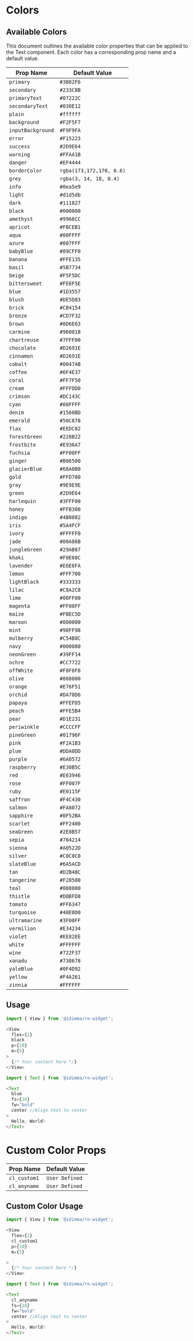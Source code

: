 # Colors

## Available Colors

This document outlines the available color properties that can be applied to the Text component. Each color has a corresponding prop name and a default value.

| Prop Name          | Default Value        |
|--------------------|----------------------|
| `primary`          | `#3B82F6`            |
| `secondary`        | `#233C8B`            |
| `primaryText`      | `#07222C`            |
| `secondaryText`    | `#030E12`            |
| `plain`            | `#ffffff`            |
| `background`       | `#F2F5F7`            |
| `inputBackground`  | `#F9F9FA`            |
| `error`            | `#F15223`            |
| `success`          | `#2D9E64`            |
| `warning`          | `#FFAA1B`            |
| `danger`           | `#EF4444`            |
| `borderColor`      | `rgba(173,172,170, 0.6)` |
| `grey`             | `rgba(3, 14, 18, 0.4)`   |
| `info`             | `#0ea5e9`            |
| `light`            | `#d1d5db`            |
| `dark`             | `#111827`            |
| `black`            | `#000000`            |
| `amethyst`         | `#9966CC`            |
| `apricot`          | `#FBCEB1`            |
| `aqua`             | `#00FFFF`            |
| `azure`            | `#007FFF`            |
| `babyBlue`         | `#89CFF0`            |
| `banana`           | `#FFE135`            |
| `basil`            | `#5B7734`            |
| `beige`            | `#F5F5DC`            |
| `bittersweet`      | `#FE6F5E`            |
| `blue`             | `#1D3557`            |
| `blush`            | `#DE5D83`            |
| `brick`            | `#CB4154`            |
| `bronze`           | `#CD7F32`            |
| `brown`            | `#8D6E63`            |
| `carmine`          | `#960018`            |
| `chartreuse`       | `#7FFF00`            |
| `chocolate`        | `#D2691E`            |
| `cinnamon`         | `#D2691E`            |
| `cobalt`           | `#0047AB`            |
| `coffee`           | `#6F4E37`            |
| `coral`            | `#FF7F50`            |
| `cream`            | `#FFFDD0`            |
| `crimson`          | `#DC143C`            |
| `cyan`             | `#00FFFF`            |
| `denim`            | `#1560BD`            |
| `emerald`          | `#50C878`            |
| `flax`             | `#EEDC82`            |
| `forestGreen`      | `#228B22`            |
| `frostbite`        | `#E936A7`            |
| `fuchsia`          | `#FF00FF`            |
| `ginger`           | `#B06500`            |
| `glacierBlue`      | `#68A0B0`            |
| `gold`             | `#FFD700`            |
| `gray`             | `#9E9E9E`            |
| `green`            | `#2D9E64`            |
| `harlequin`        | `#3FFF00`            |
| `honey`            | `#FFB300`            |
| `indigo`           | `#4B0082`            |
| `iris`             | `#5A4FCF`            |
| `ivory`            | `#FFFFF0`            |
| `jade`             | `#00A86B`            |
| `jungleGreen`      | `#29AB87`            |
| `khaki`            | `#F0E68C`            |
| `lavender`         | `#E6E6FA`            |
| `lemon`            | `#FFF700`            |
| `lightBlack`       | `#333333`            |
| `lilac`            | `#C8A2C8`            |
| `lime`             | `#00FF00`            |
| `magenta`          | `#FF00FF`            |
| `maize`            | `#FBEC5D`            |
| `maroon`           | `#800000`            |
| `mint`             | `#98FF98`            |
| `mulberry`         | `#C54B8C`            |
| `navy`             | `#000080`            |
| `neonGreen`        | `#39FF14`            |
| `ochre`            | `#CC7722`            |
| `offWhite`         | `#F8F8F8`            |
| `olive`            | `#808000`            |
| `orange`           | `#E76F51`            |
| `orchid`           | `#DA70D6`            |
| `papaya`           | `#FFEFD5`            |
| `peach`            | `#FFE5B4`            |
| `pear`             | `#D1E231`            |
| `periwinkle`       | `#CCCCFF`            |
| `pineGreen`        | `#01796F`            |
| `pink`             | `#F2A1B3`            |
| `plum`             | `#DDA0DD`            |
| `purple`           | `#6A0572`            |
| `raspberry`        | `#E30B5C`            |
| `red`              | `#E63946`            |
| `rose`             | `#FF007F`            |
| `ruby`             | `#E0115F`            |
| `saffron`          | `#F4C430`            |
| `salmon`           | `#FA8072`            |
| `sapphire`         | `#0F52BA`            |
| `scarlet`          | `#FF2400`            |
| `seaGreen`         | `#2E8B57`            |
| `sepia`            | `#704214`            |
| `sienna`           | `#A0522D`            |
| `silver`           | `#C0C0C0`            |
| `slateBlue`        | `#6A5ACD`            |
| `tan`              | `#D2B48C`            |
| `tangerine`        | `#F28500`            |
| `teal`             | `#008080`            |
| `thistle`          | `#D8BFD8`            |
| `tomato`           | `#FF6347`            |
| `turquoise`        | `#40E0D0`            |
| `ultramarine`      | `#3F00FF`            |
| `vermilion`        | `#E34234`            |
| `violet`           | `#EE82EE`            |
| `white`            | `#FFFFFF`            |
| `wine`             | `#722F37`            |
| `xanadu`           | `#738678`            |
| `yaleBlue`         | `#0F4D92`            |
| `yellow`           | `#F4A261`            |
| `zinnia`           | `#FFFFFF`            |


## Usage

```js
import { View } from '@idimma/rn-widget';

<View
  flex={1}
  black
  p={10}
  m={5}
>
  {/* Your content here */}
</View>
```

```js
import { Text } from '@idimma/rn-widget';

<Text
  blue
  fs={16}
  fw="bold"
  center //Align text to center
>
  Hello, World!
</Text>
```


# Custom Color Props
| Prop Name    | Default Value  |
|--------------|----------------|
| `cl_custom1` | `User Defined` |
| `cl_anyname` | `User Defined`       |


## Custom Color Usage

```js
import { View } from '@idimma/rn-widget';

<View
  flex={1}
  cl_custom1
  p={10}
  m={5}

>
  {/* Your content here */}
</View>
```

```js
import { Text } from '@idimma/rn-widget';

<Text
  cl_anyname
  fs={16}
  fw="bold"
  center //Align text to center
>
  Hello, World!
</Text>
```
